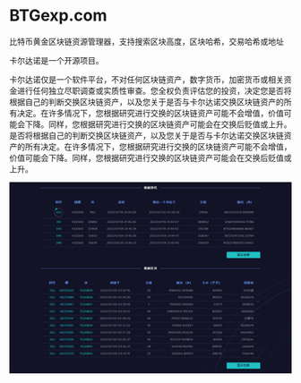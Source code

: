 # BTGexp.com


比特币黄金区块链资源管理器，支持搜索区块高度，区块哈希，交易哈希或地址

卡尔达诺是一个开源项目。

卡尔达诺仅是一个软件平台，不对任何区块链资产，数字货币，加密货币或相关资金进行任何独立尽职调查或实质性审查。您全权负责评估您的投资，决定您是否将根据自己的判断交换区块链资产，以及您关于是否与卡尔达诺交换区块链资产的所有决定。在许多情况下，您根据研究进行交换的区块链资产可能不会增值，价值可能会下降。同样，您根据研究进行交换的区块链资产可能会在交换后贬值或上升。
是否将根据自己的判断交换区块链资产，以及您关于是否与卡尔达诺交换区块链资产的所有决定。在许多情况下，您根据研究进行交换的区块链资产可能不会增值，价值可能会下降。同样，您根据研究进行交换的区块链资产可能会在交换后贬值或上升。

![image-20220720113056949](image-20220720113056949.png)
